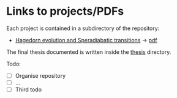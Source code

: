 # Links to projects/PDFs

Each project is contained in a subdirectory of the repository:

 - [Hagedorn evolution and Speradiabatic transitions](./hagedorn) -> [pdf](./hagedorn/latexbuild/main_hagedorn.pdf)

The final thesis documented is written inside the [thesis](./thesis) directory.

Todo:

 - [ ] Organise repository
 - [ ] ...
 - [ ] Third todo
